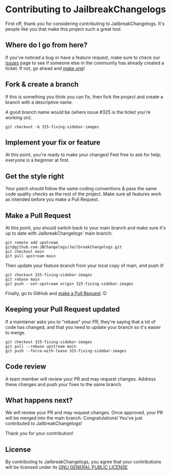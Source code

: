 # Contributing to JailbreakChangelogs

First off, thank you for considering contributing to JailbreakChangelogs. It's people like you that make this project such a great tool.

## Where do I go from here?

If you've noticed a bug or have a feature request, make sure to check our [Issues](https://github.com/JBChangelogs/JailbreakChangelogs/issues) page to see if someone else in the community has already created a ticket. If not, go ahead and [make one](https://github.com/JBChangelogs/JailbreakChangelogs/issues/new)!

## Fork & create a branch

If this is something you think you can fix, then fork the project and create a branch with a descriptive name.

A good branch name would be (where issue #325 is the ticket you're working on):

```
git checkout -b 325-fixing-sidebar-images
```

## Implement your fix or feature

At this point, you're ready to make your changes! Feel free to ask for help; everyone is a beginner at first.

## Get the style right

Your patch should follow the same coding conventions & pass the same code quality checks as the rest of the project. Make sure all features work as intended before you make a Pull Request.

## Make a Pull Request

At this point, you should switch back to your main branch and make sure it's up to date with JailbreakChangelogs' main branch:

```
git remote add upstream git@github.com:JBChangelogs/JailbreakChangelogs.git
git checkout main
git pull upstream main
```

Then update your feature branch from your local copy of main, and push it!

```
git checkout 325-fixing-sidebar-images
git rebase main
git push --set-upstream origin 325-fixing-sidebar-images
```

Finally, go to GitHub and [make a Pull Request](https://github.com/JBChangelogs/JailbreakChangelogs/pulls) :D

## Keeping your Pull Request updated

If a maintainer asks you to "rebase" your PR, they're saying that a lot of code has changed, and that you need to update your branch so it's easier to merge.

```
git checkout 325-fixing-sidebar-images
git pull --rebase upstream main
git push --force-with-lease 325-fixing-sidebar-images
```

## Code review

A team member will review your PR and may request changes. Address these changes and push your fixes to the same branch.

## What happens next?

We will review your PR and may request changes. Once approved, your PR will be merged into the main branch. Congratulations! You've just contributed to JailbreakChangelogs!

Thank you for your contribution!

## License

By contributing to JailbreakChangelogs, you agree that your contributions will be licensed under its [GNU GENERAL PUBLIC LICENSE](./LICENSE)
